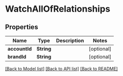 # WatchAllOfRelationships

## Properties
Name | Type | Description | Notes
------------ | ------------- | ------------- | -------------
**accountId** | **String** |  | [optional] 
**brandId** | **String** |  | [optional] 

[[Back to Model list]](../README.md#documentation-for-models) [[Back to API list]](../README.md#documentation-for-api-endpoints) [[Back to README]](../README.md)


